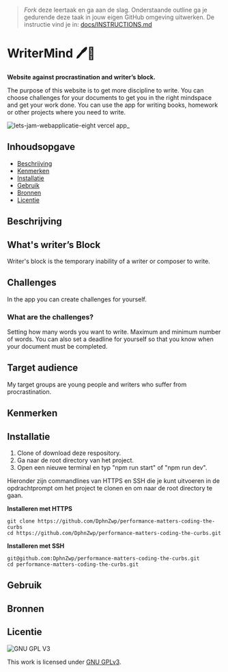 > _Fork_ deze leertaak en ga aan de slag. 
Onderstaande outline ga je gedurende deze taak in jouw eigen GitHub omgeving uitwerken. 
De instructie vind je in: [docs/INSTRUCTIONS.md](docs/INSTRUCTIONS.md)

# WriterMind 🖊️🧠
**Website against procrastination and writer’s block.**

The purpose of this website is to get more discipline to write. You can choose challenges for your documents to get you in the right mindspace and get your work done. You can use the app for writing books, homework or other projects where you need to write.

![lets-jam-webapplicatie-eight vercel app_](https://user-images.githubusercontent.com/69635977/216783158-d2aa202a-d2a3-4a8a-a8b6-1d8a408663ee.png)

## Inhoudsopgave

  * [Beschrijving](#beschrijving)
  * [Kenmerken](#kenmerken)
  * [Installatie](#installatie)
  * [Gebruik](#gebruik)
  * [Bronnen](#bronnen)
  * [Licentie](#licentie)

## Beschrijving
<!-- In de Beschrijving staat hoe je project er uit ziet, hoe het werkt en wat je er mee kan. -->
<!-- Voeg een mooie poster visual toe 📸 -->
<!-- Voeg een link toe naar Github Pages 🌐-->

## What's writer’s Block

Writer's block is the temporary inability of a writer or composer to write.

## Challenges

In the app you can create challenges for yourself.

### What are the challenges?

Setting how many words you want to write. Maximum and minimum number of words.
You can also set a deadline for yourself so that you know when your document must be completed.

## Target audience

My target groups are young people and writers who suffer from procrastination.

## Kenmerken
<!-- Bij Kenmerken staat welke technieken zijn gebruikt en hoe. Wat is de HTML structuur? Wat zijn de belangrijkste dingen in CSS? Wat is er met Javascript gedaan en hoe? Misschien heb je een framwork of library gebruikt? -->

## Installatie
1. Clone of download deze respository.
2. Ga naar de root directory van het project.
3. Open een nieuwe terminal en typ "npm run start" of "npm run dev".

Hieronder zijn commandlines van HTTPS en SSH die je kunt uitvoeren in de opdrachtprompt om het project te clonen en om naar de root directory te gaan.

**Installeren met HTTPS**

```
git clone https://github.com/DphnZwp/performance-matters-coding-the-curbs
cd https://github.com/DphnZwp/performance-matters-coding-the-curbs.git
```

**Installeren met SSH**
```
git@github.com:DphnZwp/performance-matters-coding-the-curbs.git
cd performance-matters-coding-the-curbs.git

```

## Gebruik

## Bronnen

## Licentie

![GNU GPL V3](https://www.gnu.org/graphics/gplv3-127x51.png)

This work is licensed under [GNU GPLv3](./LICENSE).
